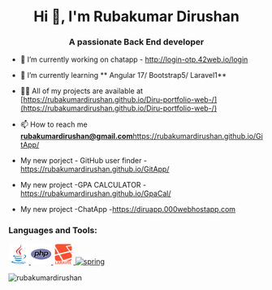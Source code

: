


<h1 align="center">Hi 👋, I'm Rubakumar Dirushan</h1>
<h3 align="center">A passionate Back End developer </h3>
 


- 🔭 I’m currently working on chatapp - http://login-otp.42web.io/login

- 🌱 I’m currently learning ** Angular 17/ Bootstrap5/ Laravel1**

- 👨‍💻 All of my projects are available at [https://rubakumardirushan.github.io/Diru-portfolio-web-/](https://rubakumardirushan.github.io/Diru-portfolio-web-/)

- 📫 How to reach me **rubakumardirushan@gmail.com**https://rubakumardirushan.github.io/GitApp/
- My new porject - GitHub user finder - https://rubakumardirushan.github.io/GitApp/
- My new project -GPA CALCULATOR -https://rubakumardirushan.github.io/GpaCal/
- My new project -ChatApp -https://diruapp.000webhostapp.com

<p align="left">
</p>

<h3 align="left">Languages and Tools:</h3>
<p align="left"> 
    <a href="https://www.java.com" target="_blank" rel="noreferrer"> <img src="https://raw.githubusercontent.com/devicons/devicon/master/icons/java/java-original.svg" alt="java" width="40" height="40"/> </a> 
    <a href="https://www.php.net" target="_blank" rel="noreferrer"> <img src="https://raw.githubusercontent.com/devicons/devicon/master/icons/php/php-original.svg" alt="php" width="40" height="40"/> </a> 
    <a href="https://laravel.com/" target="_blank" rel="noreferrer"> <img src="https://raw.githubusercontent.com/devicons/devicon/master/icons/laravel/laravel-plain-wordmark.svg" alt="laravel" width="40" height="40"/> </a> 
    <a href="https://spring.io/" target="_blank" rel="noreferrer"> <img src="https://www.vectorlogo.zone/logos/springio/springio-icon.svg" alt="spring" width="40" height="40"/> </a> 
</p>




<p><img align="center" src="https://github-readme-streak-stats.herokuapp.com/?user=rubakumardirushan&" alt="rubakumardirushan" /></p>
